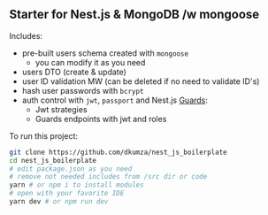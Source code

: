 ## Starter for Nest.js & MongoDB /w mongoose ##

 Includes: 
- pre-built users schema created with `mongoose`
  - you can modify it as you need
- users DTO (create & update)
- user ID validation MW (can be deleted if no need to validate ID's)
- hash user passwords with `bcrypt`
- auth control with `jwt`, `passport` and Nest.js [Guards](https://docs.nestjs.com/guards):
  - Jwt strategies
  - Guards endpoints with jwt and roles


To run this project:
```bash
git clone https://github.com/dkumza/nest_js_boilerplate
cd nest_js_boilerplate
# edit package.json as you need
# remove not needed includes from /src dir or code
yarn # or npm i to install modules
# open with your favorite IDE
yarn dev # or npm run dev
```
